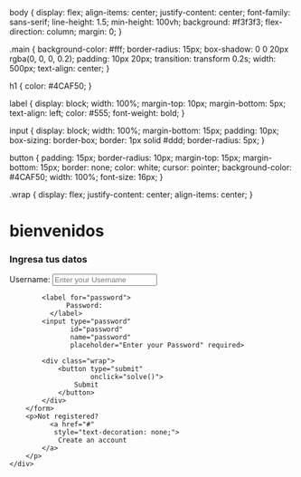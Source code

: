 <!DOCTYPE html>
<html>

<head>
    <title>HTML Login Form</title>
    <link rel="stylesheet" 
        
</head>
body {
    display: flex;
    align-items: center;
    justify-content: center;
    font-family: sans-serif;
    line-height: 1.5;
    min-height: 100vh;
    background: #f3f3f3;
    flex-direction: column;
    margin: 0;
}

.main {
    background-color: #fff;
    border-radius: 15px;
    box-shadow: 0 0 20px rgba(0, 0, 0, 0.2);
    padding: 10px 20px;
    transition: transform 0.2s;
    width: 500px;
    text-align: center;
}

h1 {
    color: #4CAF50;
}

label {
    display: block;
    width: 100%;
    margin-top: 10px;
    margin-bottom: 5px;
    text-align: left;
    color: #555;
    font-weight: bold;
}


input {
    display: block;
    width: 100%;
    margin-bottom: 15px;
    padding: 10px;
    box-sizing: border-box;
    border: 1px solid #ddd;
    border-radius: 5px;
}

button {
    padding: 15px;
    border-radius: 10px;
    margin-top: 15px;
    margin-bottom: 15px;
    border: none;
    color: white;
    cursor: pointer;
    background-color: #4CAF50;
    width: 100%;
    font-size: 16px;
}

.wrap {
    display: flex;
    justify-content: center;
    align-items: center;
}
<body>
    <div class="main">
        <h1>bienvenidos</h1>
        <h3>Ingresa  tus datos </h3>
        <form action="">
            <label for="first">
                  Username:
              </label>
            <input type="text" 
                   id="first"
                   name="first" 
                   placeholder="Enter your Username" required>

            <label for="password">
                  Password:
              </label>
            <input type="password"
                   id="password" 
                   name="password" 
                   placeholder="Enter your Password" required>

            <div class="wrap">
                <button type="submit"
                        onclick="solve()">
                    Submit
                </button>
            </div>
        </form>
        <p>Not registered? 
              <a href="#" 
               style="text-decoration: none;">
                Create an account
            </a>
        </p>
    </div>
</body>

</html>
